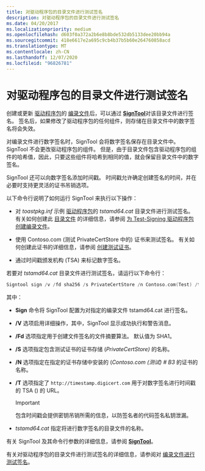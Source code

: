 ```yaml
---
title: 对驱动程序包的目录文件进行测试签名
description: 对驱动程序包的目录文件进行测试签名
ms.date: 04/20/2017
ms.localizationpriority: medium
ms.openlocfilehash: d603f0a372a2b6e8b8bde532db5133dee20bb94a
ms.sourcegitcommit: 418e6617e2a695c9cb4b37b5b60e264760858acd
ms.translationtype: MT
ms.contentlocale: zh-CN
ms.lasthandoff: 12/07/2020
ms.locfileid: "96826781"
---
```

# <a name="test-signing-a-driver-packages-catalog-file"></a>对驱动程序包的目录文件进行测试签名

创建或更新 [驱动程序包](driver-packages.md)的 [编录文件](catalog-files.md)后，可以通过 [**SignTool**](../devtest/signtool.md)对该目录文件进行签名。 签名后，如果修改了驱动程序包的任何组件，则存储在目录文件中的数字签名将会失效。

对编录文件进行数字签名时，SignTool 会将数字签名保存在目录文件中。 SignTool 不会更改驱动程序包的组件。 但是，由于目录文件包含驱动程序包的组件的哈希值，因此，只要这些组件将哈希到相同的值，就会保留目录文件中的数字签名。

SignTool 还可以向数字签名添加时间戳。 时间戳允许确定创建签名的时间，并在必要时支持更灵活的证书吊销选项。

以下命令行说明了如何运行 SignTool 来执行以下操作：

- 对 *toastpkg.inf* 示例 [驱动程序包](driver-packages.md)的 *tstamd64.cat* 目录文件进行测试签名。 有关如何创建此 [目录文件](catalog-files.md) 的详细信息，请参阅 [为 Test-Signing 驱动程序包创建编录文件](creating-a-catalog-file-for-test-signing-a-driver-package.md)。

- 使用 Contoso.com (测试 PrivateCertStore 中的) 证书来测试签名。 有关如何创建此证书的详细信息，请参阅 [创建测试证书](creating-test-certificates.md)。

- 通过时间戳颁发机构 (TSA) 来标记数字签名。

若要对 *tstamd64.cat* 目录文件进行测试签名，请运行以下命令行：

```cpp
Signtool sign /v /fd sha256 /s PrivateCertStore /n Contoso.com(Test) /t http://timestamp.digicert.com tstamd64.cat
```

其中：

- **Sign** 命令将 SignTool 配置为对指定的编录文件 tstamd64.cat 进行签名。

- **/V** 选项启用详细操作，其中，SignTool 显示成功执行和警告消息。

- **/Fd** 选项指定用于创建文件签名的文件摘要算法。 默认值为 SHA1。

- **/S** 选项指定包含测试证书的证书存储 (*PrivateCertStore)* 的名称。

- **/N** 选项指定在指定的证书存储中安装的 (*Contoso.com (测试) # B3* 的证书的名称。

- **/T** 选项指定了 `http://timestamp.digicert.com` 用于对数字签名进行时间戳的 TSA () 的 URL。

   >[!IMPORTANT]
   >包含时间戳会提供密钥吊销所需的信息，以防签名者的代码签名私钥泄漏。

- *tstamd64.cat* 指定将进行数字签名的目录文件的名称。

有关 SignTool 及其命令行参数的详细信息，请参阅 [**SignTool**](../devtest/signtool.md)。

有关对驱动程序包的目录文件进行测试签名的详细信息，请参阅对 [编录文件进行测试签名](test-signing-a-catalog-file.md)。
